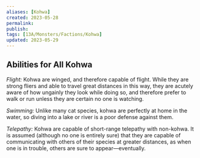 ```yaml
---
aliases: [Kohwa]
created: 2023-05-28
permalink: 
publish: 
tags: [13A/Monsters/Factions/Kohwa]
updated: 2023-05-29
---
```


## Abilities for All Kohwa

*Flight:* Kohwa are winged, and therefore capable of flight. While they are strong fliers and able to travel great distances in this way, they are acutely aware of how ungainly they look while doing so, and therefore prefer to walk or run unless they are certain no one is watching.

*Swimming:* Unlike many cat species, kohwa are perfectly at home in the water, so diving into a lake or river is a poor defense against them.

*Telepathy:* Kohwa are capable of short-range telepathy with non-kohwa. It is assumed (although no one is entirely sure) that they are capable of communicating with others of their species at greater distances, as when one is in trouble, others are sure to appear—eventually.